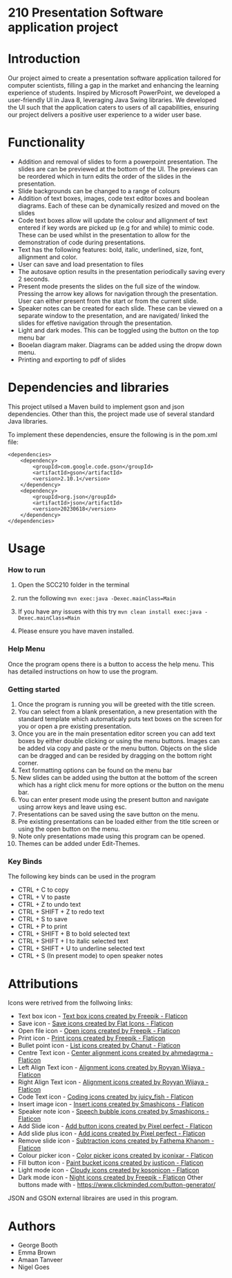 # 210 Presentation Software application project

# Introduction 
Our project aimed to create a presentation software application tailored for computer scientists, filling a gap in the market and enhancing the learning experience of students. Inspired by Microsoft PowerPoint, we developed a user-friendly UI in Java 8, leveraging Java Swing libraries. We developed the UI such that the application caters to users of all capabilities, ensuring our project delivers a positive user experience to a wider user base. 

# Functionality
* Addition and removal of slides to form a powerpoint presentation. The slides are can be previewed at the bottom of the UI. The previews can be reordered which in turn edits the order of the slides in the presentation.
* Slide backgrounds can be changed to a range of colours
* Addition of text boxes, images, code text editor boxes and boolean diagrams. Each of these can be dynamically resized and moved on the slides
* Code text boxes allow will update the colour and allignment of text entered if key words are picked up (e.g for and while) to mimic code. These can be used whilst in the presentation to allow for the demonstration of code during presentations.
* Text has the following features: bold, italic, underlined, size, font, allignment and color.
* User can save and load presentation to files
* The autosave option results in the presentation periodically saving every 2 seconds.
* Present mode presents the slides on the full size of the window. Pressing the arrow key allows for navigation through the presentation. User can either present from the start or from the current slide.
* Speaker notes can be created for each slide. These can be viewed on a separate window to the presentation, and are navigated/ linked the slides for effetive navigation through the presentation.
* Light and dark modes. This can be toggled using the button on the top menu bar
* Booelan diagram maker. Diagrams can be added using the dropw down menu.
* Printing and exporting to pdf of slides

# Dependencies and libraries
This project utilsed a Maven build to implement gson and json dependencies. Other than this, the project made use of several standard Java libraries.

To implement these dependencies, ensure the following is in the pom.xml file:

    <dependencies>
        <dependency>
            <groupId>com.google.code.gson</groupId>
            <artifactId>gson</artifactId>
            <version>2.10.1</version>
        </dependency>
        <dependency>
            <groupId>org.json</groupId>
            <artifactId>json</artifactId>
            <version>20230618</version>
        </dependency>
    </dependencies>


# Usage
### How to run
1. Open the SCC210 folder in the terminal
2. run the following `mvn exec:java -Dexec.mainClass=Main`

3. If you have any issues with this try `mvn clean install exec:java -Dexec.mainClass=Main`
4. Please ensure you have maven installed.

### Help Menu
Once the program opens there is a button to access the help menu. This has detailed instructions on how to use the program.

### Getting started
1. Once the program is running you will be greeted with the title screen.
2. You can select from a blank presentation, a new presentation with the standard template which automaticaly puts text boxes on the screen for you or open a pre existing presentation.
3. Once you are in the main presentation editor screen you can add text boxes by either double clicking or using the menu buttons. Images can be added via copy and paste or the menu button. Objects on the slide can be dragged and can be resided by dragging on the bottom right corner.
4. Text formatting options can be found on the menu bar
5. New slides can be added using the button at the bottom of the screen which has a right click menu for more options or the button on the menu bar.
6. You can enter present mode using the present button and navigate using arrow keys and leave using esc.
7. Presentations can be saved using the save button on the menu.
8. Pre existing presentations can be loaded either from the title screen or using the open button on the menu.
9. Note only presentations made using this program can be opened.
10. Themes can be added under Edit-Themes.


### Key Binds
The following key binds can be used in the program
* CTRL + C to copy
* CTRL + V to paste
* CTRL + Z to undo text
* CTRL + SHIFT + Z to redo text
* CTRL + S to save
* CTRL + P to print
* CTRL + SHIFT + B to bold selected text
* CTRL + SHIFT + I to italic selected text
* CTRL + SHIFT + U to underline selected text
* CTRL + S (In present mode) to open speaker notes

#  Attributions
Icons were retrived from the follwoing links:
* Text box icon - <a href="https://www.flaticon.com/free-icons/text-box" title="text box icons">Text box icons created by Freepik - Flaticon</a>
* Save icon - <a href="https://www.flaticon.com/free-icons/save" title="save icons">Save icons created by Flat Icons - Flaticon</a>
* Open file icon - <a href="https://www.flaticon.com/free-icons/open" title="open icons">Open icons created by Freepik - Flaticon</a>
* Print icon - <a href="https://www.flaticon.com/free-icons/print" title="print icons">Print icons created by Freepik - Flaticon</a>
* Bullet point icon - <a href="https://www.flaticon.com/free-icons/list" title="list icons">List icons created by Chanut - Flaticon</a>
* Centre Text icon - <a href="https://www.flaticon.com/free-icons/center-alignment" title="center alignment icons">Center alignment icons created by ahmedagrma - Flaticon</a>
* Left Align Text icon - <a href="https://www.flaticon.com/free-icons/alignment" title="alignment icons">Alignment icons created by Royyan Wijaya - Flaticon</a>
* Right Align Text icon - <a href="https://www.flaticon.com/free-icons/alignment" title="alignment icons">Alignment icons created by Royyan Wijaya - Flaticon</a>
* Code Text icon - <a href="https://www.flaticon.com/free-icons/coding" title="coding icons">Coding icons created by juicy_fish - Flaticon</a>
* Insert image icon - <a href="https://www.flaticon.com/free-icons/insert" title="insert icons">Insert icons created by Smashicons - Flaticon</a>
* Speaker note icon - <a href="https://www.flaticon.com/free-icons/speech-bubble" title="speech bubble icons">Speech bubble icons created by Smashicons - Flaticon</a>
* Add Slide icon - <a href="https://www.flaticon.com/free-icons/add-button" title="add button icons">Add button icons created by Pixel perfect - Flaticon</a>
* Add slide plus icon - <a href="https://www.flaticon.com/free-icons/add" title="add icons">Add icons created by Pixel perfect - Flaticon</a>
* Remove slide icon - <a href="https://www.flaticon.com/free-icons/subtraction" title="subtraction icons">Subtraction icons created by Fathema Khanom - Flaticon</a>
* Colour picker icon - <a href="https://www.flaticon.com/free-icons/color-picker" title="color picker icons">Color picker icons created by iconixar - Flaticon</a>
* Fill button icon - <a href="https://www.flaticon.com/free-icons/paint-bucket" title="paint bucket icons">Paint bucket icons created by justicon - Flaticon</a>
* Light mode icon - <a href="https://www.flaticon.com/free-icons/cloudy" title="cloudy icons">Cloudy icons created by kosonicon - Flaticon</a>
* Dark mode icon - <a href="https://www.flaticon.com/free-icons/night" title="night icons">Night icons created by Freepik - Flaticon</a>
Other buttons made with - https://www.clickminded.com/button-generator/

JSON and GSON external libraires are used in this program.

# Authors 
* George Booth
* Emma Brown
* Amaan Tanveer
* Nigel Goes


